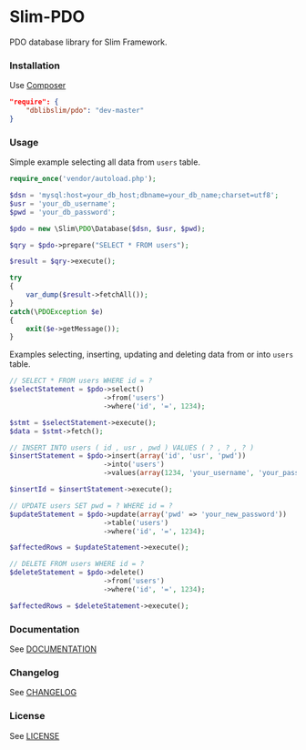 # Slim-PDO

PDO database library for Slim Framework.

### Installation

Use [Composer](https://getcomposer.org/)

```json
"require": {
    "dblibslim/pdo": "dev-master"
}
```

### Usage

Simple example selecting all data from `users` table.

```php
require_once('vendor/autoload.php');

$dsn = 'mysql:host=your_db_host;dbname=your_db_name;charset=utf8';
$usr = 'your_db_username';
$pwd = 'your_db_password';

$pdo = new \Slim\PDO\Database($dsn, $usr, $pwd);

$qry = $pdo->prepare("SELECT * FROM users");

$result = $qry->execute();

try
{
    var_dump($result->fetchAll());
}
catch(\PDOException $e)
{
    exit($e->getMessage());
}
```

Examples selecting, inserting, updating and deleting data from or into `users` table.

```php
// SELECT * FROM users WHERE id = ?
$selectStatement = $pdo->select()
                       ->from('users')
                       ->where('id', '=', 1234);

$stmt = $selectStatement->execute();
$data = $stmt->fetch();

// INSERT INTO users ( id , usr , pwd ) VALUES ( ? , ? , ? )
$insertStatement = $pdo->insert(array('id', 'usr', 'pwd'))
                       ->into('users')
                       ->values(array(1234, 'your_username', 'your_password'));

$insertId = $insertStatement->execute();

// UPDATE users SET pwd = ? WHERE id = ?
$updateStatement = $pdo->update(array('pwd' => 'your_new_password'))
                       ->table('users')
                       ->where('id', '=', 1234);

$affectedRows = $updateStatement->execute();

// DELETE FROM users WHERE id = ?
$deleteStatement = $pdo->delete()
                       ->from('users')
                       ->where('id', '=', 1234);

$affectedRows = $deleteStatement->execute();
```

### Documentation

See [DOCUMENTATION](https://github.com/FaaPz/Slim-PDO/blob/master/docs/README.md)

### Changelog

See [CHANGELOG](https://github.com/FaaPz/Slim-PDO/blob/master/CHANGELOG.md)

### License

See [LICENSE](https://github.com/FaaPz/Slim-PDO/blob/master/LICENSE)
